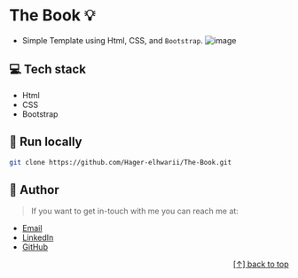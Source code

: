 # The Book :bulb:
<a name="readme-top"></a>
- Simple Template using Html, CSS, and `Bootstrap`.
![image](https://github.com/Hager-elhwarii/The-Book/assets/80959882/a588ea15-7308-4b3d-b328-ab4fa8868809)

## 💻 Tech stack

- Html
- CSS
- Bootstrap

##  🔐 Run locally 

```bash
git clone https://github.com/Hager-elhwarii/The-Book.git
```

## 🦄   Author
> If you want to get in-touch with me you can reach me at:

-  [Email](http://hager.a.elhawary@gmail.com/)
-  [LinkedIn](https://www.linkedin.com/in/hager-omar-elhawary/)
-  [GitHub](https://github.com/Hager-elhwarii)

  <p align="right"><a href="#readme-top">[↑] back to top</a></p>
